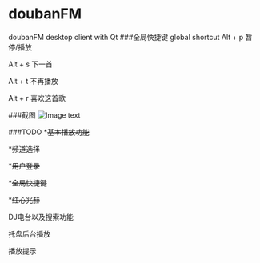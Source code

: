 doubanFM
========

doubanFM desktop client with Qt
###全局快捷键 global shortcut
Alt + p 暂停/播放

Alt + s 下一首

Alt + t 不再播放

Alt + r 喜欢这首歌

###截图
![Image text](https://github.com/zjulmh/doubanFM/blob/master/screenshot/screenshot.png "github")


###TODO
*<del>基本播放功能</del>

*<del>频道选择</del>

*<del>用户登录</del>

*<del>全局快捷键</del>

*<del>红心兆赫</del>

DJ电台以及搜索功能

托盘后台播放

播放提示


